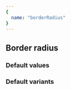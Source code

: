 ```yaml
---
{
  name: "borderRadius"
}
---
```


## Border radius

### Default values
<!-- defaults.values.start -->
<!-- defaults.values.end -->


### Default variants
<!-- defaults.variants.start -->
<!-- defaults.variants.end -->
